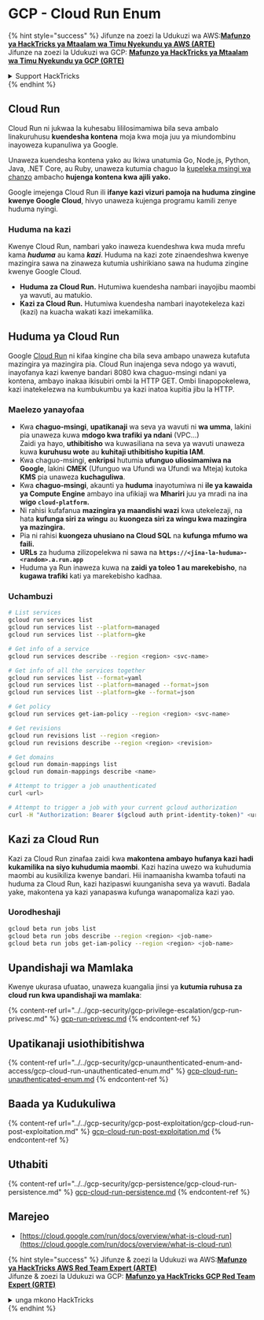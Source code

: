 # GCP - Cloud Run Enum

{% hint style="success" %}
Jifunze na zoezi la Udukuzi wa AWS:<img src="/.gitbook/assets/image.png" alt="" data-size="line">[**Mafunzo ya HackTricks ya Mtaalam wa Timu Nyekundu ya AWS (ARTE)**](https://training.hacktricks.xyz/courses/arte)<img src="/.gitbook/assets/image.png" alt="" data-size="line">\
Jifunze na zoezi la Udukuzi wa GCP: <img src="/.gitbook/assets/image (2).png" alt="" data-size="line">[**Mafunzo ya HackTricks ya Mtaalam wa Timu Nyekundu ya GCP (GRTE)**<img src="/.gitbook/assets/image (2).png" alt="" data-size="line">](https://training.hacktricks.xyz/courses/grte)

<details>

<summary>Support HackTricks</summary>

* Angalia [**mpango wa michango**](https://github.com/sponsors/carlospolop)!
* **Jiunge na** 💬 [**Kikundi cha Discord**](https://discord.gg/hRep4RUj7f) au kikundi cha [**telegram**](https://t.me/peass) au **tufuate** kwenye **Twitter** 🐦 [**@hacktricks\_live**](https://twitter.com/hacktricks\_live)**.**
* **Shiriki mbinu za udukuzi kwa kuwasilisha PRs kwa** [**HackTricks**](https://github.com/carlospolop/hacktricks) na [**HackTricks Cloud**](https://github.com/carlospolop/hacktricks-cloud) repos za github.

</details>
{% endhint %}

## Cloud Run <a href="#reviewing-cloud-run-configurations" id="reviewing-cloud-run-configurations"></a>

Cloud Run ni jukwaa la kuhesabu lililosimamiwa bila seva ambalo linakuruhusu **kuendesha kontena** moja kwa moja juu ya miundombinu inayoweza kupanuliwa ya Google.

Unaweza kuendesha kontena yako au Ikiwa unatumia Go, Node.js, Python, Java, .NET Core, au Ruby, unaweza kutumia chaguo la [kupeleka msingi wa chanzo](https://cloud.google.com/run/docs/deploying-source-code) ambacho **hujenga kontena kwa ajili yako.**

Google imejenga Cloud Run ili **ifanye kazi vizuri pamoja na huduma zingine kwenye Google Cloud**, hivyo unaweza kujenga programu kamili zenye huduma nyingi.

### Huduma na kazi <a href="#services-and-jobs" id="services-and-jobs"></a>

Kwenye Cloud Run, nambari yako inaweza kuendeshwa kwa muda mrefu kama _**huduma**_ au kama _**kazi**_. Huduma na kazi zote zinaendeshwa kwenye mazingira sawa na zinaweza kutumia ushirikiano sawa na huduma zingine kwenye Google Cloud.

* **Huduma za Cloud Run.** Hutumiwa kuendesha nambari inayojibu maombi ya wavuti, au matukio.
* **Kazi za Cloud Run.** Hutumiwa kuendesha nambari inayotekeleza kazi (kazi) na kuacha wakati kazi imekamilika.

## Huduma ya Cloud Run

Google [Cloud Run](https://cloud.google.com/run) ni kifaa kingine cha bila seva ambapo unaweza kutafuta mazingira ya mazingira pia. Cloud Run inajenga seva ndogo ya wavuti, inayofanya kazi kwenye bandari 8080 kwa chaguo-msingi ndani ya kontena, ambayo inakaa ikisubiri ombi la HTTP GET. Ombi linapopokelewa, kazi inatekelezwa na kumbukumbu ya kazi inatoa kupitia jibu la HTTP.

### Maelezo yanayofaa

* Kwa **chaguo-msingi**, **upatikanaji** wa seva ya wavuti ni **wa umma**, lakini pia unaweza kuwa **mdogo kwa trafiki ya ndani** (VPC...)\
Zaidi ya hayo, **uthibitisho** wa kuwasiliana na seva ya wavuti unaweza kuwa **kuruhusu wote** au **kuhitaji uthibitisho kupitia IAM**.
* Kwa chaguo-msingi, **enkripsi** hutumia **ufunguo uliosimamiwa na Google**, lakini **CMEK** (Ufunguo wa Ufundi wa Ufundi wa Mteja) kutoka **KMS** pia unaweza **kuchaguliwa**.
* Kwa **chaguo-msingi**, akaunti ya **huduma** inayotumiwa ni **ile ya kawaida ya Compute Engine** ambayo ina ufikiaji wa **Mhariri** juu ya mradi na ina **wigo `cloud-platform`.**
* Ni rahisi kufafanua **mazingira ya maandishi wazi** kwa utekelezaji, na hata **kufunga siri za wingu** au **kuongeza siri za wingu kwa mazingira ya mazingira.**
* Pia ni rahisi **kuongeza uhusiano na Cloud SQL** na **kufunga mfumo wa faili.**
* **URLs** za huduma zilizopelekwa ni sawa na **`https://<jina-la-huduma>-<random>.a.run.app`**
* Huduma ya Run inaweza kuwa na **zaidi ya toleo 1 au marekebisho**, na **kugawa trafiki** kati ya marekebisho kadhaa.

### Uchambuzi
```bash
# List services
gcloud run services list
gcloud run services list --platform=managed
gcloud run services list --platform=gke

# Get info of a service
gcloud run services describe --region <region> <svc-name>

# Get info of all the services together
gcloud run services list --format=yaml
gcloud run services list --platform=managed --format=json
gcloud run services list --platform=gke --format=json

# Get policy
gcloud run services get-iam-policy --region <region> <svc-name>

# Get revisions
gcloud run revisions list --region <region>
gcloud run revisions describe --region <region> <revision>

# Get domains
gcloud run domain-mappings list
gcloud run domain-mappings describe <name>

# Attempt to trigger a job unauthenticated
curl <url>

# Attempt to trigger a job with your current gcloud authorization
curl -H "Authorization: Bearer $(gcloud auth print-identity-token)" <url>
```
## Kazi za Cloud Run

Kazi za Cloud Run zinafaa zaidi kwa **makontena ambayo hufanya kazi hadi kukamilika na siyo kuhudumia maombi**. Kazi hazina uwezo wa kuhudumia maombi au kusikiliza kwenye bandari. Hii inamaanisha kwamba tofauti na huduma za Cloud Run, kazi hazipaswi kuunganisha seva ya wavuti. Badala yake, makontena ya kazi yanapaswa kufunga wanapomaliza kazi yao.

### Uorodheshaji
```bash
gcloud beta run jobs list
gcloud beta run jobs describe --region <region> <job-name>
gcloud beta run jobs get-iam-policy --region <region> <job-name>
```
## Upandishaji wa Mamlaka

Kwenye ukurasa ufuatao, unaweza kuangalia jinsi ya **kutumia ruhusa za cloud run kwa upandishaji wa mamlaka**:

{% content-ref url="../../gcp-security/gcp-privilege-escalation/gcp-run-privesc.md" %}
[gcp-run-privesc.md](../../gcp-security/gcp-privilege-escalation/gcp-run-privesc.md)
{% endcontent-ref %}

## Upatikanaji usiothibitishwa

{% content-ref url="../../gcp-security/gcp-unaunthenticated-enum-and-access/gcp-cloud-run-unauthenticated-enum.md" %}
[gcp-cloud-run-unauthenticated-enum.md](../../gcp-security/gcp-unaunthenticated-enum-and-access/gcp-cloud-run-unauthenticated-enum.md)
{% endcontent-ref %}

## Baada ya Kudukuliwa

{% content-ref url="../../gcp-security/gcp-post-exploitation/gcp-cloud-run-post-exploitation.md" %}
[gcp-cloud-run-post-exploitation.md](../../gcp-security/gcp-post-exploitation/gcp-cloud-run-post-exploitation.md)
{% endcontent-ref %}

## Uthabiti

{% content-ref url="../../gcp-security/gcp-persistence/gcp-cloud-run-persistence.md" %}
[gcp-cloud-run-persistence.md](../../gcp-security/gcp-persistence/gcp-cloud-run-persistence.md)
{% endcontent-ref %}

## Marejeo

* [https://cloud.google.com/run/docs/overview/what-is-cloud-run](https://cloud.google.com/run/docs/overview/what-is-cloud-run)

{% hint style="success" %}
Jifunze & zoezi la Udukuzi wa AWS:<img src="/.gitbook/assets/image.png" alt="" data-size="line">[**Mafunzo ya HackTricks AWS Red Team Expert (ARTE)**](https://training.hacktricks.xyz/courses/arte)<img src="/.gitbook/assets/image.png" alt="" data-size="line">\
Jifunze & zoezi la Udukuzi wa GCP: <img src="/.gitbook/assets/image (2).png" alt="" data-size="line">[**Mafunzo ya HackTricks GCP Red Team Expert (GRTE)**<img src="/.gitbook/assets/image (2).png" alt="" data-size="line">](https://training.hacktricks.xyz/courses/grte)

<details>

<summary>unga mkono HackTricks</summary>

* Angalia [**mpango wa usajili**](https://github.com/sponsors/carlospolop)!
* **Jiunge na** 💬 [**Kikundi cha Discord**](https://discord.gg/hRep4RUj7f) au kikundi cha [**telegram**](https://t.me/peass) au **tufuate** kwenye **Twitter** 🐦 [**@hacktricks\_live**](https://twitter.com/hacktricks\_live)**.**
* **Shiriki mbinu za udukuzi kwa kuwasilisha PRs kwa** [**HackTricks**](https://github.com/carlospolop/hacktricks) na [**HackTricks Cloud**](https://github.com/carlospolop/hacktricks-cloud) github repos.

</details>
{% endhint %}

